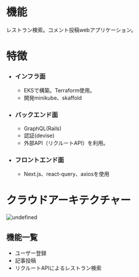 # 機能

レストラン検索。コメント投稿webアプリケーション。

# 特徴
- ### インフラ面
  - EKSで構築。Terraform使用。
  - 開発minikube、skaffold
- ### バックエンド面
  - GraphQL(Rails)
  - 認証(devise)
  - 外部API（リクルートAPI）を利用。
- ### フロントエンド面
  - Next.js、react-query、axiosを使用

# クラウドアーキテクチャー
![undefined](https://user-images.githubusercontent.com/89893576/131615060-f9f8bac6-cf99-4142-8248-2a34c516ea6b.png)


## 機能一覧
- ユーザー登録
- 記事投稿
- リクルートAPIによるレストラン検索